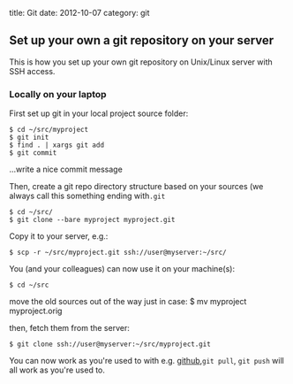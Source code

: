 title: Git
date:    2012-10-07
category: git

## Set up your own a git repository on your server

This is how you set up your own git repository on Unix/Linux
server with SSH access.

### Locally on your laptop

First set up git in your local project source folder:


    $ cd ~/src/myproject
    $ git init
    $ find . | xargs git add
    $ git commit
...write a nice commit message



Then, create a git repo directory structure based  on your sources
(we always call this something ending with```.git```


    $ cd ~/src/
    $ git clone --bare myproject myproject.git


Copy it to your server, e.g.:

    $ scp -r ~/src/myproject.git ssh://user@myserver:~/src/

You (and your colleagues) can now use it on your machine(s):

    $ cd ~/src

move the old sources out of the way just in case:
    $ mv myproject myproject.orig

then, fetch them from the server:

    $ git clone ssh://user@myserver:~/src/myproject.git

You can now work as you're used to with e.g. <a
href="http://github.com">github</a>,```git pull```, ```git push```
will all work as you're used to.


